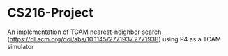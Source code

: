 # CS216-Project
An implementation of TCAM nearest-neighbor search (https://dl.acm.org/doi/abs/10.1145/2771937.2771938) using P4 as a TCAM simulator
